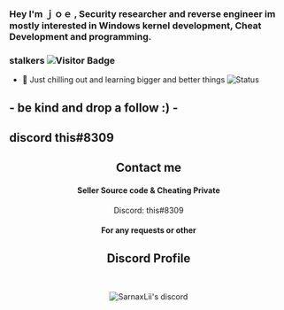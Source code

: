 ### Hey I'm ｊｏｅ , Security researcher and reverse engineer im mostly interested in Windows kernel development, Cheat Development and programming. 

### stalkers ![Visitor Badge](https://visitor-badge.laobi.icu/badge?page_id=DefaultO.DefaultO)
- 🔭 Just chilling out and learning bigger and better things
![Status](https://github-readme-stats.vercel.app/api?username=Skengdoo&show_icons=true&hide_border=true&count_private=true&theme=buefy)



## - be kind and drop a follow :) -
## discord this#8309


<h2 align="center">Contact me</h2>
<h4 align="center">Seller Source code & Cheating Private</h4>
<p align="center">Discord: this#8309</p>
<h4 align="center">For any requests or other</h4>

<h2 align="center">Discord Profile</h2><br>
  <p align="center">
        <img title="Sarnax discord" alt="SarnaxLii's discord" src="https://discord.c99.nl/widget/theme-3/784968545926774787.png"/>
</p>
